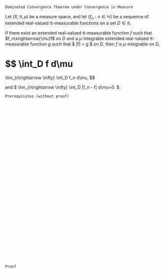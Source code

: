 ```
Dominated Convergence Theorem under Convergence in Measure
```
Let $(X, \mathfrak{A}, \mu)$ be a measure space, and
let $\{f_n:n \in \mathbb{N}\}$ be a sequence of extended real-valued $\mathfrak{A}$-measurable functions on a set $D\in\mathfrak{A}$.

If there exist an extended real-valued $\mathfrak{A}$-measurable function $f$ such that $f_n\xrightarrow{\mu}f$ on $D$ and a $\mu$-integrable extended real-valued $\mathfrak{A}$-measurable function $g$ such that
$
|f| < g
$ on $D$, then $f$ is $\mu$-integrable on $D$,

$$
\int_D f d\mu
=
\lim_{n\rightarrow \infty} \int_D f_n d\mu,
$$

and
$
\lim_{n\rightarrow \infty} \int_D |f_n - f| d\mu=0.
$

```
Prerequisites (without proof)
```


<br>
<br>
<br>
<br>
<br>
<br>
<br>
<br>
<br>
<br>
<br>
<br>
<br>
<br>
<br>
<br>
<br>
<br>
<br>
<br>
<br>
<br>
<br>
<br>
<br>
<br>
<br>
<br>
<br>
<br>


```
Proof
```
